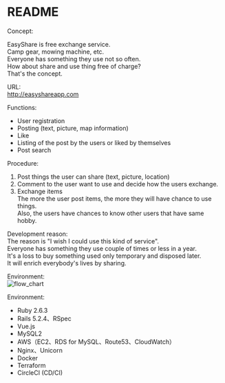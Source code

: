 # README

Concept:

EasyShare is free exchange service.<br/>
Camp gear, mowing machine, etc.<br/>
Everyone has something they use not so often.<br/>
How about share and use thing free of charge?<br/>
That's the concept.<br/>

URL:<br/>
http://easyshareapp.com <br/>

Functions:<br/>
- User registration<br/>
- Posting (text, picture, map information)<br/>
- Like<br/>
- Listing of the post by the users or liked by themselves<br/>
- Post search<br/>

Procedure:<br/>
1. Post things the user can share (text, picture, location)<br/>
2. Comment to the user want to use and decide how the users exchange.<br/>
3. Exchange items<br/>
The more the user post items, the more they will have chance to use things.<br/>
Also, the users have chances to know other users that have same hobby.

Development reason:<br/>
The reason is "I wish I could use this kind of service".<br/>
Everyone has something they use couple of times or less in a year.<br/>
It's a loss to buy something used only temporary and disposed later.<br/>
It will enrich everybody's lives by sharing. <br/>


Environment:<br/>
![flow_chart](https://user-images.githubusercontent.com/52940447/94373938-c4d18980-00d6-11eb-903e-120722b5f0d8.jpg)<br/>

Environment:<br/>
- Ruby 2.6.3<br/>
- Rails 5.2.4、RSpec<br/>
- Vue.js<br/>
- MySQL2<br/>
- AWS（EC2、RDS for MySQL、Route53、CloudWatch）<br/>
- Nginx、Unicorn<br/>
- Docker<br/>
- Terraform<br/>
- CircleCI (CD/CI)<br/>
